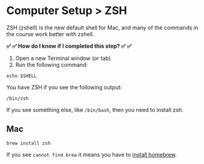 # Computer Setup > ZSH

ZSH (zshell) is the new default shell for Mac, and many of the commands in the course work better with zshell.

**✅ ✅ How do I know if I completed this step? ✅ ✅**

1. Open a new Terminal window (or tab)
1. Run the following command:

```
echo $SHELL
```

You have ZSH if you see the following output:

```
/bin/zsh
```

If you see something else, like `/bin/bash`, then you need to install zsh.

## Mac

```
brew install zsh
```

If you see `cannot find brew` it means you have to [install homebrew](./homebrew.md).
